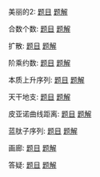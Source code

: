 美丽的2: [题目](https://www.lanqiao.cn/problems/1018/learning) [题解](./post.html?lanqiao2020JavaC=gkxall=1)

合数个数: [题目](https://www.lanqiao.cn/problems/1028/learning/) [题解](./post.html?lanqiao2020JavaC=ehqdvw=1)

扩散: [题目](https://www.lanqiao.cn/problems/1019/learning/) [题解](./post.html?lanqiao2020JavaC=rrqaii=1)

阶乘约数: [题目](https://www.lanqiao.cn/problems/1020/learning/) [题解](./post.html?lanqiao2020JavaC=awnswh=1)

本质上升序列: [题目](https://www.lanqiao.cn/problems/1021/learning/) [题解](./post.html?lanqiao2020JavaC=gmqbjs=1)

天干地支: [题目](https://www.lanqiao.cn/problems/1029/learning/) [题解](./post.html?lanqiao2020JavaC=pzeskc=1)

皮亚诺曲线距离: [题目](https://www.lanqiao.cn/problems/1023/learning/) [题解]()

蓝肽子序列: [题目](https://www.lanqiao.cn/problems/1030/learning/) [题解](./post.html?lanqiao2020JavaC=oglhwg=1)

画廊: [题目](https://www.lanqiao.cn/problems/1032/learning/) [题解]()

答疑: [题目](https://www.lanqiao.cn/problems/1025/learning/) [题解]()
